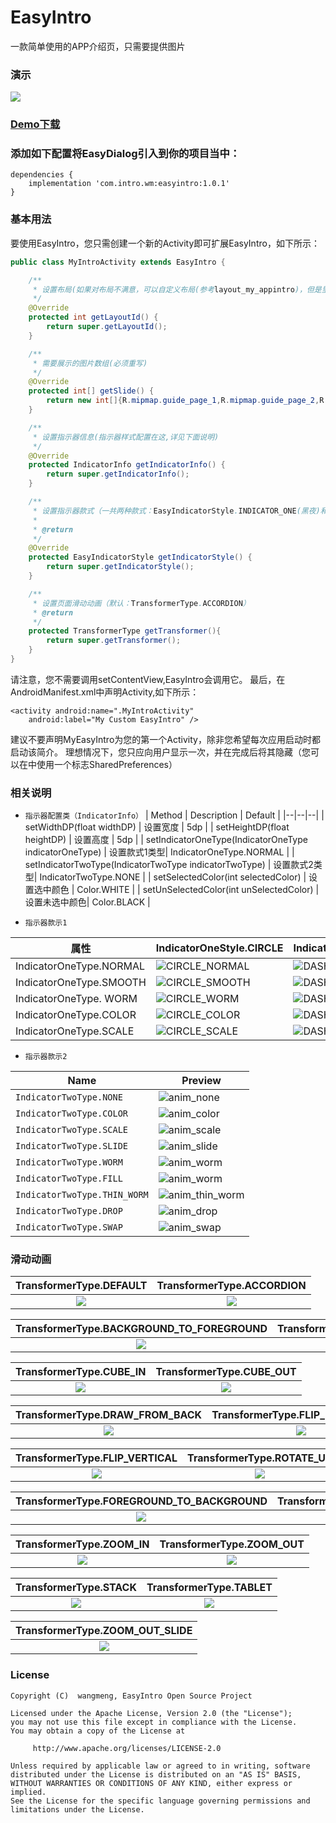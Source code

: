 # EasyIntro
一款简单使用的APP介绍页，只需要提供图片

### 演示
![](screenshots/easy_intro.gif)


### [Demo下载](https://github.com/Android-wangmeng/EasyIntro/releases/download/1.0.1/app-release.apk)

### 添加如下配置将EasyDialog引入到你的项目当中：
```groovv
dependencies {
    implementation 'com.intro.wm:easyintro:1.0.1'
}
```

### 基本用法
要使用EasyIntro，您只需创建一个新的Activity即可扩展EasyIntro，如下所示：
```java
public class MyIntroActivity extends EasyIntro {

    /**
     * 设置布局(如果对布局不满意，可以自定义布局(参考layout_my_appintro)，但是里面的控件ID不能变)
     */
    @Override
    protected int getLayoutId() {
        return super.getLayoutId();
    }

    /**
     * 需要展示的图片数组(必须重写)
     */
    @Override
    protected int[] getSlide() {
        return new int[]{R.mipmap.guide_page_1,R.mipmap.guide_page_2,R.mipmap.guide_page_3,R.mipmap.guide_page_4};
    }

    /**
     * 设置指示器信息(指示器样式配置在这,详见下面说明)
     */
    @Override
    protected IndicatorInfo getIndicatorInfo() {
        return super.getIndicatorInfo();
    }

    /**
     * 设置指示器款式（一共两种款式：EasyIndicatorStyle.INDICATOR_ONE(黑夜)和EasyIndicatorStyle.INDICATOR_TWO）
     *
     * @return
     */
    @Override
    protected EasyIndicatorStyle getIndicatorStyle() {
        return super.getIndicatorStyle();
    }

    /**
     * 设置页面滑动动画（默认：TransformerType.ACCORDION）
     * @return
     */
    protected TransformerType getTransformer(){
        return super.getTransformer();
    }
}
```
请注意，您不需要调用setContentView,EasyIntro会调用它。
最后，在AndroidManifest.xml中声明Activity,如下所示：
```
<activity android:name=".MyIntroActivity"
    android:label="My Custom EasyIntro" />
```
建议不要声明MyEasyIntro为您的第一个Activity，除非您希望每次应用启动时都启动该简介。
理想情况下，您只应向用户显示一次，并在完成后将其隐藏（您可以在中使用一个标志SharedPreferences）

### 相关说明
- `指示器配置类（IndicatorInfo）`
| Method | Description | Default |
|--|--|--|
| setWidthDP(float widthDP) | 设置宽度 | 5dp |
| setHeightDP(float heightDP) | 设置高度 | 5dp |
| setIndicatorOneType(IndicatorOneType indicatorOneType) | 设置款式1类型| IndicatorOneType.NORMAL |
| setIndicatorTwoType(IndicatorTwoType indicatorTwoType) | 设置款式2类型| IndicatorTwoType.NONE |
| setSelectedColor(int selectedColor) | 设置选中颜色 | Color.WHITE |
| setUnSelectedColor(int unSelectedColor) | 设置未选中颜色| Color.BLACK |

- `指示器款示1`

| 属性 | IndicatorOneStyle.CIRCLE | IndicatorOneStyle.DASH | IndicatorOneStyle.ROUND_RECT |
|--|--|--|--|
| IndicatorOneType.NORMAL| ![CIRCLE_NORMAL](screenshots/slide_circle_normal.gif) | ![DASH_NORMAL](screenshots/style_dash_normal.gif) | ![ROUND_RECT_NORMAL](screenshots/style_round_rect_normal.gif) |
| IndicatorOneType.SMOOTH| ![CIRCLE_SMOOTH](screenshots/slide_circle_smooth.gif) | ![DASH_SMOOTH](screenshots/style_dash_smooth.gif) | ![ROUND_RECT_SMOOTH](screenshots/style_round_rect_smooth.gif) |
| IndicatorOneType. WORM| ![CIRCLE_WORM](screenshots/slide_circle_worm.gif) | ![DASH_WORM](screenshots/style_dash_worm.gif) | ![ROUND_WORM](screenshots/style_round_rect_worm.gif) |
| IndicatorOneType.COLOR| ![CIRCLE_COLOR](screenshots/slide_circle_color.gif) | ![DASH_COLOR](screenshots/style_dash_color.gif) | ![ROUND_COLOR](screenshots/style_round_rect_color.gif) |
| IndicatorOneType.SCALE| ![CIRCLE_SCALE](screenshots/slide_circle_scale.gif) | ![DASH_SCALE](screenshots/style_dash_scale.gif) | ![ROUND_SCALE](screenshots/style_round_rect_scale.gif) |

- `指示器款示2`

Name | Preview
-------- | ---
`IndicatorTwoType.NONE`|![anim_none](https://raw.githubusercontent.com/romandanylyk/PageIndicatorView/master/assets/anim_none.gif)
`IndicatorTwoType.COLOR`|![anim_color](https://raw.githubusercontent.com/romandanylyk/PageIndicatorView/master/assets/anim_color.gif)
`IndicatorTwoType.SCALE`|![anim_scale](https://raw.githubusercontent.com/romandanylyk/PageIndicatorView/master/assets/anim_scale.gif)
`IndicatorTwoType.SLIDE`|![anim_slide](https://raw.githubusercontent.com/romandanylyk/PageIndicatorView/master/assets/anim_slide.gif)
`IndicatorTwoType.WORM`|![anim_worm](https://raw.githubusercontent.com/romandanylyk/PageIndicatorView/master/assets/anim_worm.gif)
`IndicatorTwoType.FILL`|![anim_worm](https://raw.githubusercontent.com/romandanylyk/PageIndicatorView/master/assets/anim_fill.gif)
`IndicatorTwoType.THIN_WORM`|![anim_thin_worm](https://raw.githubusercontent.com/romandanylyk/PageIndicatorView/master/assets/anim_thin_worm.gif)
`IndicatorTwoType.DROP`|![anim_drop](https://raw.githubusercontent.com/romandanylyk/PageIndicatorView/master/assets/anim_drop.gif)
`IndicatorTwoType.SWAP`|![anim_swap](https://raw.githubusercontent.com/romandanylyk/PageIndicatorView/master/assets/anim_swap.gif)

### 滑动动画

|TransformerType.DEFAULT|TransformerType.ACCORDION|
|:---:|:---:|
|![](screenshots/transformer_default.gif)|![](screenshots/transformer_accordion.gif)|

|TransformerType.BACKGROUND_TO_FOREGROUND|TransformerType.DEPTH_PAGE|
|:---:|:---:|
|![](screenshots/transformer_background_to_reground.gif)|![](screenshots/transformer_depth_page.gif)|

|TransformerType.CUBE_IN|TransformerType.CUBE_OUT|
|:---:|:---:|
|![](screenshots/transformer_cube_in.gif)|![](screenshots/transformer_cube_out.gif)|

|TransformerType.DRAW_FROM_BACK|TransformerType.FLIP_HORIZONTAL|
|:---:|:---:|
|![](screenshots/transformer_draw_from_back.gif)|![](screenshots/transformer_flip_horizontal.gif)|

|TransformerType.FLIP_VERTICAL|TransformerType.ROTATE_UP|
|:---:|:---:|
|![](screenshots/transformer_flip_vertical.gif)|![](screenshots/transformer_rotate_up.gif)|

|TransformerType.FOREGROUND_TO_BACKGROUND|TransformerType.ROTATE_DOWN|
|:---:|:---:|
|![](screenshots/transformer_foreground_to_background.gif)|![](screenshots/transformer_rotate_down.gif)|

|TransformerType.ZOOM_IN|TransformerType.ZOOM_OUT|
|:---:|:---:|
|![](screenshots/transformer_rotate_zoom_in.gif)|![](screenshots/transformer_rotate_zoom_out.gif)

|TransformerType.STACK|TransformerType.TABLET|
|:---:|:---:|
|![](screenshots/transformer_rotate_stack.gif)|![](screenshots/transformer_rotate_tablet.gif)|

|TransformerType.ZOOM_OUT_SLIDE|
|:---:|
|![](screenshots/transformer_rotate_zoom_out_slide.gif)|

### License
```
Copyright (C)  wangmeng, EasyIntro Open Source Project

Licensed under the Apache License, Version 2.0 (the "License");
you may not use this file except in compliance with the License.
You may obtain a copy of the License at

     http://www.apache.org/licenses/LICENSE-2.0

Unless required by applicable law or agreed to in writing, software
distributed under the License is distributed on an "AS IS" BASIS,
WITHOUT WARRANTIES OR CONDITIONS OF ANY KIND, either express or implied.
See the License for the specific language governing permissions and
limitations under the License.
```



